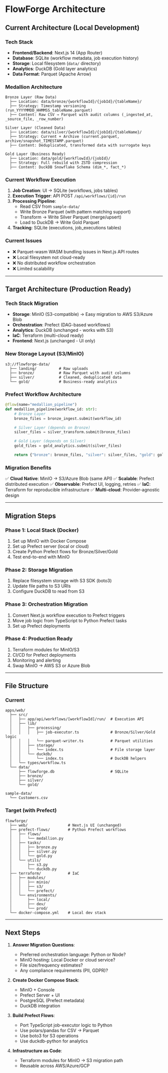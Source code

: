 # FlowForge Architecture

## Current Architecture (Local Development)

### Tech Stack
- **Frontend/Backend**: Next.js 14 (App Router)
- **Database**: SQLite (workflow metadata, job execution history)
- **Storage**: Local filesystem (`data/` directory)
- **Analytics**: DuckDB (Gold layer analytics)
- **Data Format**: Parquet (Apache Arrow)

### Medallion Architecture
```
Bronze Layer (Raw Data)
  ├── Location: data/bronze/{workflowId}/{jobId}/{tableName}/
  ├── Strategy: Timestamp versioning (run_YYYYMMDD_HHMMSS_tableName.parquet)
  ├── Content: Raw CSV → Parquet with audit columns (_ingested_at, _source_file, _row_number)

Silver Layer (Cleaned Data)
  ├── Location: data/silver/{workflowId}/{jobId}/{tableName}/
  ├── Strategy: Current + Archive (current.parquet, archive/snapshot_TIMESTAMP.parquet)
  ├── Content: Deduplicated, transformed data with surrogate keys

Gold Layer (Business Ready)
  ├── Location: data/gold/{workflowId}/{jobId}/
  ├── Strategy: Full rebuild with ZSTD compression
  ├── Content: DuckDB Snowflake Schema (dim_*, fact_*)
```

### Current Workflow Execution
1. **Job Creation**: UI → SQLite (workflows, jobs tables)
2. **Execution Trigger**: API POST `/api/workflows/{id}/run`
3. **Processing Pipeline**:
   - Read CSV from `sample-data/`
   - Write Bronze Parquet (with pattern matching support)
   - Transform → Write Silver Parquet (merge/upsert)
   - Load to DuckDB → Write Gold Parquet
4. **Tracking**: SQLite (executions, job_executions tables)

### Current Issues
- ❌ Parquet-wasm WASM bundling issues in Next.js API routes
- ❌ Local filesystem not cloud-ready
- ❌ No distributed workflow orchestration
- ❌ Limited scalability

---

## Target Architecture (Production Ready)

### Tech Stack Migration
- **Storage**: MinIO (S3-compatible) → Easy migration to AWS S3/Azure Blob
- **Orchestration**: Prefect (DAG-based workflows)
- **Analytics**: DuckDB (unchanged - works with S3)
- **IaC**: Terraform (multi-cloud ready)
- **Frontend**: Next.js (unchanged - UI only)

### New Storage Layout (S3/MinIO)
```
s3://flowforge-data/
  ├── landing/          # Raw uploads
  ├── bronze/           # Raw Parquet with audit columns
  ├── silver/           # Cleaned, deduplicated data
  └── gold/             # Business-ready analytics
```

### Prefect Workflow Architecture
```python
@flow(name="medallion_pipeline")
def medallion_pipeline(workflow_id: str):
    # Bronze Layer
    bronze_files = bronze_ingest.submit(workflow_id)

    # Silver Layer (depends on Bronze)
    silver_files = silver_transform.submit(bronze_files)

    # Gold Layer (depends on Silver)
    gold_files = gold_analytics.submit(silver_files)

    return {"bronze": bronze_files, "silver": silver_files, "gold": gold_files}
```

### Migration Benefits
✅ **Cloud Native**: MinIO → S3/Azure Blob (same API)
✅ **Scalable**: Prefect distributed execution
✅ **Observable**: Prefect UI, logging, retries
✅ **IaC**: Terraform for reproducible infrastructure
✅ **Multi-cloud**: Provider-agnostic design

---

## Migration Steps

### Phase 1: Local Stack (Docker)
1. Set up MinIO with Docker Compose
2. Set up Prefect server (local or cloud)
3. Create Python Prefect flows for Bronze/Silver/Gold
4. Test end-to-end with MinIO

### Phase 2: Storage Migration
1. Replace filesystem storage with S3 SDK (boto3)
2. Update file paths to S3 URIs
3. Configure DuckDB to read from S3

### Phase 3: Orchestration Migration
1. Convert Next.js workflow execution to Prefect triggers
2. Move job logic from TypeScript to Python Prefect tasks
3. Set up Prefect deployments

### Phase 4: Production Ready
1. Terraform modules for MinIO/S3
2. CI/CD for Prefect deployments
3. Monitoring and alerting
4. Swap MinIO → AWS S3 or Azure Blob

---

## File Structure

### Current
```
apps/web/
  ├── src/
  │   ├── app/api/workflows/[workflowId]/run/  # Execution API
  │   ├── lib/
  │   │   ├── processing/
  │   │   │   ├── job-executor.ts              # Bronze/Silver/Gold logic
  │   │   │   └── parquet-writer.ts            # Parquet utilities
  │   │   ├── storage/
  │   │   │   └── index.ts                     # File storage layer
  │   │   └── duckdb/
  │   │       └── index.ts                     # DuckDB helpers
  │   └── types/workflow.ts
  └── data/
      ├── flowforge.db                         # SQLite
      ├── bronze/
      ├── silver/
      └── gold/

sample-data/
  └── Customers.csv
```

### Target (with Prefect)
```
flowforge/
  ├── web/                  # Next.js UI (unchanged)
  ├── prefect-flows/        # Python Prefect workflows
  │   ├── flows/
  │   │   └── medallion.py
  │   ├── tasks/
  │   │   ├── bronze.py
  │   │   ├── silver.py
  │   │   └── gold.py
  │   └── utils/
  │       ├── s3.py
  │       └── duckdb.py
  ├── terraform/            # IaC
  │   ├── modules/
  │   │   ├── minio/
  │   │   ├── s3/
  │   │   └── prefect/
  │   └── environments/
  │       ├── local/
  │       ├── dev/
  │       └── prod/
  └── docker-compose.yml    # Local dev stack
```

---

## Next Steps

1. **Answer Migration Questions**:
   - Preferred orchestration language: Python or Node?
   - MinIO hosting: Local Docker or cloud service?
   - File size/frequency estimates?
   - Any compliance requirements (PII, GDPR)?

2. **Create Docker Compose Stack**:
   - MinIO + Console
   - Prefect Server + UI
   - PostgreSQL (Prefect metadata)
   - DuckDB integration

3. **Build Prefect Flows**:
   - Port TypeScript job-executor logic to Python
   - Use polars/pandas for CSV → Parquet
   - Use boto3 for S3 operations
   - Use duckdb-python for analytics

4. **Infrastructure as Code**:
   - Terraform modules for MinIO → S3 migration path
   - Reusable across AWS/Azure/GCP
